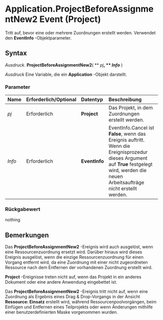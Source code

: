 
# Application.ProjectBeforeAssignmentNew2 Event (Project)

Tritt auf, bevor eine oder mehrere Zuordnungen erstellt werden. Verwendet den  **EventInfo** -Objektparameter.


## Syntax

 _Ausdruck_. **ProjectBeforeAssignmentNew2**( ** _pj_**, ** _Info_** )

 _Ausdruck_ Eine Variable, die ein **Application** -Objekt darstellt.


### Parameter



|**Name**|**Erforderlich/Optional**|**Datentyp**|**Beschreibung**|
|:-----|:-----|:-----|:-----|
| _pj_|Erforderlich|**Project**|Das Projekt, in dem Zuordnungen erstellt werden.|
| _Info_|Erforderlich|**EventInfo**|EventInfo.Cancel ist  **False**, wenn das Ereignis auftritt. Wenn die Ereignisprozedur dieses Argument auf **True** festgelegt wird, werden die neuen Arbeitsaufträge nicht erstellt werden.|

### Rückgabewert

nothing


## Bemerkungen

Das  **ProjectBeforeAssignmentNew2** -Ereignis wird auch ausgelöst, wenn eine Ressourcenzuordnung ersetzt wird. Darüber hinaus wird dieses Ereignis ausgelöst, wenn die einzige Ressourcenzuordnung für einen Vorgang entfernt wird, da eine Zuordnung mit einer nicht zugeordneten Ressource nach dem Entfernen der vorhandenen Zuordnung erstellt wird.

 **Project** -Ereignisse treten nicht auf, wenn das Projekt in ein anderes Dokument oder eine andere Anwendung eingebettet ist.

Das  **ProjectBeforeAssignmentNew2** -Ereignis tritt nicht auf, wenn eine Zuordnung als Ergebnis eines Drag &amp; Drop-Vorgangs in der Ansicht **Ressource: Einsatz** erstellt wird, während Ressourcenpoolvorgängen, beim Einfügen und Entfernen eines Teilprojekts oder wenn Änderungen mithilfe einer benutzerdefinierten Maske vorgenommen wurden.

